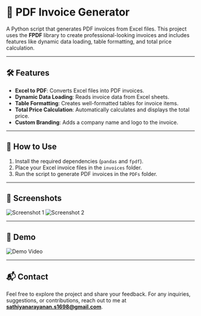 # 📄 PDF Invoice Generator

A Python script that generates PDF invoices from Excel files. This project uses the **FPDF** library to create professional-looking invoices and includes features like dynamic data loading, table formatting, and total price calculation.

---

## 🛠️ Features

- **Excel to PDF**: Converts Excel files into PDF invoices.
- **Dynamic Data Loading**: Reads invoice data from Excel sheets.
- **Table Formatting**: Creates well-formatted tables for invoice items.
- **Total Price Calculation**: Automatically calculates and displays the total price.
- **Custom Branding**: Adds a company name and logo to the invoice.

---

## 🚦 How to Use

1. Install the required dependencies (`pandas` and `fpdf`).
2. Place your Excel invoice files in the `invoices` folder.
3. Run the script to generate PDF invoices in the `PDFs` folder.

---

## 📸 Screenshots

![Screenshot 1](https://via.placeholder.com/800x400) <!-- Replace with your screenshot -->
![Screenshot 2](https://via.placeholder.com/800x400) <!-- Replace with your screenshot -->

---

## 🎥 Demo

![Demo Video](https://via.placeholder.com/800x400) <!-- Replace with your demo video -->

---

## 📬 Contact

Feel free to explore the project and share your feedback. For any inquiries, suggestions, or contributions, reach out to me at **sathiyanarayanan.s1698@gmail.com**.
